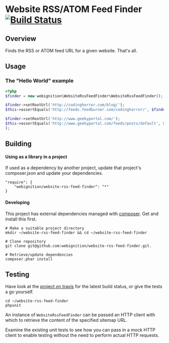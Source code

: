 Website RSS/ATOM Feed Finder [![Build Status](https://secure.travis-ci.org/webignition/website-rss-feed-finder.png?branch=master)](http://travis-ci.org/webignition/website-rss-feed-finder)
===========================

Overview
---------

Finds the RSS or ATOM feed URL for a given website. That's all.

Usage
-----

### The "Hello World" example

```php
<?php
$finder = new webignition\WebsiteRssFeedFinder\WebsiteRssFeedFinder();        

$finder->setRootUrl('http://codinghorror.com/blog/');
$this->assertEquals('http://feeds.feedburner.com/codinghorror/', $finder->getRssFeedUrl());

$finder->setRootUrl('http://www.geekyportal.com/');        
$this->assertEquals('http://www.geekyportal.com/feeds/posts/default', $finder->getAtomFeedUrl());        
);
```

Building
--------

#### Using as a library in a project

If used as a dependency by another project, update that project's composer.json
and update your dependencies.

    "require": {
        "webignition/website-rss-feed-finder": "*"      
    }

#### Developing

This project has external dependencies managed with [composer][3]. Get and install this first.

    # Make a suitable project directory
    mkdir ~/website-rss-feed-finder && cd ~/website-rss-feed-finder

    # Clone repository
    git clone git@github.com:webignition/website-rss-feed-finder.git.

    # Retrieve/update dependencies
    composer.phar install

Testing
-------

Have look at the [project on travis][4] for the latest build status, or give the tests
a go yourself.

    cd ~/website-rss-feed-finder
    phpunit

An instance of `WebsiteRssFeedFinder` can be passed an HTTP client with which
to retrieve the content of the specified sitemap URL.

Examine the existing unit tests to see how you can pass in a mock HTTP client to
enable testing without the need to perform actual HTTP requests.


[3]: http://getcomposer.org
[4]: http://travis-ci.org/webignition/website-rss-feed-finder/builds
